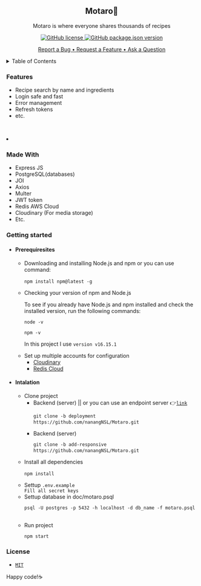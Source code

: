 <h2 align="center">Motaro🦄</h2>
<p align="center">Motaro is where everyone shares thousands of recipes</p>
<p align="center"><a href="https://github.com/bug-hunter-squad/client/blob/main/LICENSE"><img alt="GitHub license" src="https://img.shields.io/github/license/bug-hunter-squad/backend"> <img alt="GitHub package.json version" src="https://img.shields.io/github/package-json/v/bug-hunter-squad/client?color=277BC0"></a></p>
<p align="center">
<a href="https://github.com/nanangNSL/Motaro/issues/1">Report a Bug • </a>
<a href="https://github.com/nanangNSL/Motaro/issues/2">Request a Feature • </a>
<a href="https://github.com/nanangNSL/Motaro/issues/3">Ask a Question</a></p>


<details>
<summary>Table of Contents</summary>
<br/>
  
* [Features](#feature)
* [Made with](#built)
* [Getting Started](#getting)
  * [Prerequisites](#Prerequisites)
  * [Installation](#Installation)
* [License](#License)
</details>
<h3 id=feature>Features</h3>
<ul>
<li>Recipe search by name and ingredients</li>
<li>Login safe and fast</li>
<li>Error management</li>
<li>Refresh tokens</li>
  <li>etc.</li>
</ul>

<pre><code></code> </pre>
<p></p>
<ul></ul>
<li></li>
<a href=""><a>


<h3 id=built>Made With</h3>
<ul>
  <li>Express JS</li>
   <li>PostgreSQL(databases)</li>
   <li>JOI</li>
   <li>Axios</li>
   <li>Multer</li>
   <li>JWT token</li>
   <li>Redis AWS Cloud</li>
  <li>Cloudinary (For media storage)</li>
  <li>Etc.</li>
</ul>
<h3 id=getting>Getting started</h3>
<ul>
   <li>
     <h4 id=Prerequisites>Prerequiresites</h4>
     <ul>
       <li>Downloading and installing Node.js and npm or you can use command:</li>
       <pre><code>npm install npm@latest -g</code> </pre>
       <li>Checking your version of npm and Node.js</li>
       <p>To see if you already have Node.js and npm installed and check the installed version, run the following commands:</p>
       <pre><code>node -v</code></pre>
        <pre><code>npm -v</code></pre>
       <p>In this project I use <code>version v16.15.1</code></p> 
       <li>Set up multiple accounts for configuration
       <ul>
         <li><a href="https://cloudinary.com/">Cloudinary<a></li>
         <li><a href="https://app.redislabs.com/#/login">Redis Cloud<a></li>
         </ul>
       </li>
     </ul>
  </li>
  <li>
     <h4 id=Installation>Intalation</h4>
      <ul>
        <li>Clone project
          <ul>
             <li>Backend (server) || or you can use an endpoint server 👉<code><a href="https://motaro.herokuapp.com">link<a></code> 
             <pre><code>git clone -b deployment https://github.com/nanangNSL/Motaro.git</code> </pre>
             </li>
            <li>Backend (server)
             <pre><code>git clone -b add-responsive https://github.com/nanangNSL/Motaro.git</code> </pre>
             </li>
          </ul>
        </li>
        <li>Install all dependencies
             <pre><code>npm install</code> </pre>
            </li>
       <li>Settup <code>.env.example</code></li>
         <code>Fill all secret keys</code>
          <li>Settup database in doc/motaro.psql </li>
             <pre><code>psql -U postgres -p 5432 -h localhost -d db_name -f motaro.psql</code> </pre>
         <li>Run project</li>
            <pre><code>npm start</code></pre>
      </ul>
   </li>
</ul> 
    
<h3 id=License>License</h3>
<ul>
  <li><code><a href="https://github.com/nanangNSL/Motaro/blob/main/LICENSE">MIT</a></code></li>
</ul>
<p>Happy code!☕</p>
